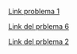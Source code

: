 [Link problema 1](https://viewer.diagrams.net/?tags=%7B%7D&lightbox=1&highlight=0000ff&edit=_blank&layers=1&nav=1&title=Diagrama%20sin%20t%C3%ADtulo.drawio#R%3Cmxfile%3E%3Cdiagram%20name%3D%22P%C3%A1gina-1%22%20id%3D%22o4A1F9ebczGC8B65X8U1%22%3E3VnZbuIwFP2aSO0DKAtZeCxLl1FnVKkjTefRSQzxKIkzjsPSrx8bO4DrQFMNlAIPYB%2Fv957jmxsMZ5gt7ggoku84hqlhm%2FHCcEaGbXtmn31zYCmAnm8LYEpQLCBrAzyjVyhBU6IVimGpdKQYpxQVKhjhPIcRVTBACJ6r3SY4VVctwBRqwHMEUh39hWKaCDSw%2FQ1%2BD9E0qVe2PHngDNSd5UnKBMR4vgU5Y8MZEoypKGWLIUy57Wq7iHG3O1rXGyMwp20GuBM3%2FWmN5yEJc%2B8FLCd3T986cpYZSCt5YLlZuqwtAGNmEFnFhCZ4inOQjjfogOAqjyFfxmS1TZ9HjAsGWgz8AyldSu%2BCimIGJTRLZatYky%2B082wSKnFFIrjnQHL%2FFJAppHv6eWsPMOZCnEFKlmwcgSmgaKbuA0gOTdf9NmZmBWnpD1jd1qyeVxkkmOsEcjKDFE1QBCKEc1heGbaXsrMMygLkim%2B8vxVnz2CeIAo7rJmb5oZbjsCVWesOrDSVv6uZwhoY1gg7R%2Fi2F8PEkgK%2BrvEYzbQJScNgpd8bVqmcWR3gWex%2FNGcXSRM%2FZpBQuNjPEN2jcoDruGKIvIdsR8pyvlG1VUs12VK0Zx6JBM4plMasRZYvfHzXrau%2F5XSrymih1JaydkCF9loq1D6lQnuaQh9yxOSo%2ByxNWSiCn8Phmp%2FLOtg0cNht4LB%2FLA67lxY%2BvJbkDE5JTq%2FB6trNPLzK2YU9ZD%2BGPbCuu%2FxzJnez45%2F6bvYvjddBS15bzimJHbQn9qAm9rpoX%2B%2BjuDbNT0wBN3Sn7af1zB9%2ByPpKWuz1VS26DTHGNj8zxvQvTYuW01aM7inFWDt%2By%2FDPD42mfwQhS%2FoVc7EEZpqzcsSsAwkDOClZRpPeyIYMxbHwDCzRKwhX83HfFBjldHUWd2C4o32sljm%2FHGysM%2B1tp%2Bym1E4JdMyuFVhqRBK11oaXcz%2Fxs2x1wZNJyTz%2B1jPrLfyHsy4ukW%2BvEv%2BkKtFz%2BR8NWcI5qsTaHymYTByr5yg6sb%2B8ThzNXeJBgFvFAxkPqCIQ8zbT6ZqaL0mCs7Aq34%2FGqpoOEJtdV43NnqfH5qAhNAfHCs1W79wvGbftJXPShM%2FS8%2Bx7wBcqCA5BzN8brt66RxUp9cunTEDBizGOqmxloveYGwoXPYZHo3Jgqa8y%2FKBlync8Ljdl1edNbv88yK0n2zyCmsl5M9zufzmG6%2Bn1Lcp1krd9o3n4%2BGaqJus3xDerfxiTsermrzfxdLH5%2F9IZ%2FwM%3D%3C%2Fdiagram%3E%3C%2Fmxfile%3E)

[Link del prblema 6](https://drive.google.com/file/d/137qk-KlvbrGO1wrrnZRGC7jtfDaN3-5o/view?usp=sharing)




[Link del prblema 2](https://viewer.diagrams.net/?tags=%7B%7D&lightbox=1&highlight=0000ff&edit=_blank&layers=1&nav=1&title=Diagrama%20sin%201.drawio#R%3Cmxfile%3E%3Cdiagram%20name%3D%22P%C3%A1gina-1%22%20id%3D%22LcmlkbJU8kAS6Qn8fJjk%22%3E5VhRk5owEP41PnYGAoK%2BVm29mbu2Mz5cXyPkINfAMiGI9tc3SABz8ZSOp553L5p8bEj2228XloEzSdbfOc7iBwgJGyArXA%2Bc6QAh2xl58q9CNjXij5waiDgNlVEHLOhfokBLoQUNSa4ZCgAmaKaDAaQpCYSGYc6h1M2egOm7ZjgiBrAIMDPRRxqKuEZHyO%2FwOaFR3Oxse%2BP6SoIbY%2BVJHuMQyh3ImQ2cCQcQ9ShZTwiryGt4qdd9e%2BVqezBOUtFngTufoNJfPz6UyZ%2FfeLx4%2FnmHvqhg5GLTOExC6b%2BaAhcxRJBiNuvQrxyKNCTVXS0562zuATIJ2hJ8JkJsVDBxIUBCsUiYulrvWW30qisKyqHgATlw%2FkYSmEdEHLBDLeFSqQQSIvhGruOEYUFX%2BjmwkkzU2nWsyoEi9j9IVvddYVaonWhKAwom94xJXVcclzEVZJHhrfOlTK19DK4IF2R9mEPTZ7XAcZQuN41y1bzsZG432o13JD6yzkTT0KDpxsWJeorTvaY4kcH69MedQbxO6%2BXVifye6vTOpU7%2Fo6nT7alO75rqdA3W5%2FJvUSSYS5hBXr1a0IiK7eg9KtftW1fPplzbfP7cuHS9ntK1rf2hutBj3%2Fm0vF%2F1dcszaE8KJjIGVa0g8qfJyN0qEUOyLPLjFUIPx1vUi6FeL4auWS9Gl3wNs%2F0bV2kT3uMyHZ4oU7X0F1B5xjaiLtIjOn5Z2euDqVUvotUe44QAWkYCTFO67ZE5lz2y2XfI1jSrhiEERbLl%2B1gaLOt43y%2FPlhfuWGfRv3p%2FYnu3nhh9G5KTE%2BM0nve0JFv90vSmFGwP352CzRb7iaamqi%2F4GaJ1timWY5MkZL0NSXLafW6rq2330dKZ%2FQM%3D%3C%2Fdiagram%3E%3C%2Fmxfile%3E)